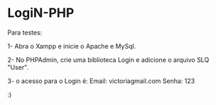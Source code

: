 # LogiN-PHP

Para testes:

1- Abra o Xampp e inicie o Apache e MySql.

2- No PHPAdmin, crie uma biblioteca Login e adicione o arquivo SLQ "User".

3- o acesso para o Login é:
Email: victoriagmail.com
Senha: 123

:)

